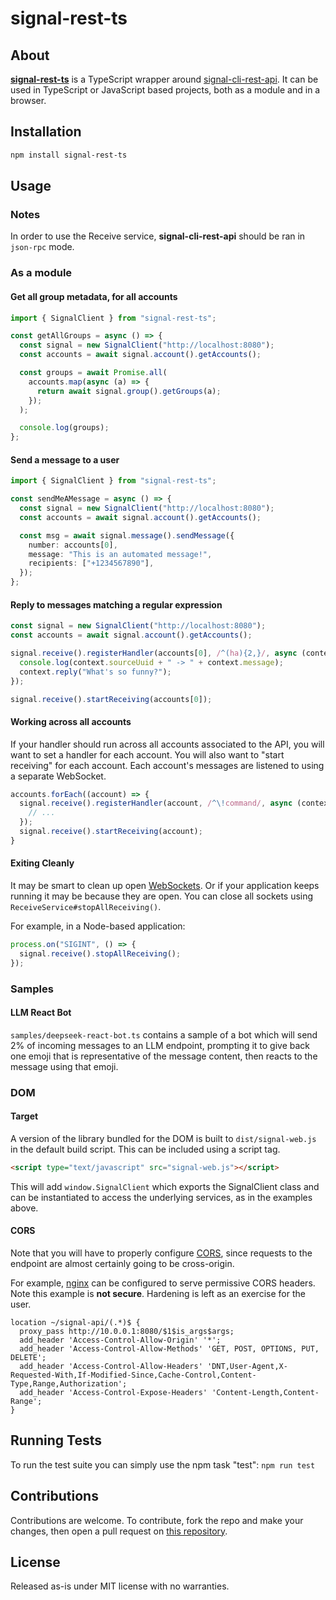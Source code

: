 # signal-rest-ts

## About

[**signal-rest-ts**](https://npmjs.com/package/signal-rest-ts) is a TypeScript wrapper around [signal-cli-rest-api](https://github.com/bbernhard/signal-cli-rest-api). It can be used in TypeScript or JavaScript based projects, both as a module and in a browser.

## Installation

```sh
npm install signal-rest-ts
```

## Usage

### Notes

In order to use the Receive service, **signal-cli-rest-api** should be ran in `json-rpc` mode.

### As a module

#### Get all group metadata, for all accounts

```ts
import { SignalClient } from "signal-rest-ts";

const getAllGroups = async () => {
  const signal = new SignalClient("http://localhost:8080");
  const accounts = await signal.account().getAccounts();

  const groups = await Promise.all(
    accounts.map(async (a) => {
      return await signal.group().getGroups(a);
    });
  );

  console.log(groups);
};
```

#### Send a message to a user

```ts
import { SignalClient } from "signal-rest-ts";

const sendMeAMessage = async () => {
  const signal = new SignalClient("http://localhost:8080");
  const accounts = await signal.account().getAccounts();

  const msg = await signal.message().sendMessage({
    number: accounts[0],
    message: "This is an automated message!",
    recipients: ["+1234567890"],
  });
};
```

#### Reply to messages matching a regular expression

```typescript
const signal = new SignalClient("http://localhost:8080");
const accounts = await signal.account().getAccounts();

signal.receive().registerHandler(accounts[0], /^(ha){2,}/, async (context) => {
  console.log(context.sourceUuid + " -> " + context.message);
  context.reply("What's so funny?");
});

signal.receive().startReceiving(accounts[0]);
```

#### Working across all accounts

If your handler should run across all accounts associated to the API, you will want to set a handler for each account. You will also want to "start receiving" for each account. Each account's messages are listened to using a separate WebSocket.

```typescript
accounts.forEach((account) => {
  signal.receive().registerHandler(account, /^\!command/, async (context) => {
    // ...
  });
  signal.receive().startReceiving(account);
}
```

#### Exiting Cleanly

It may be smart to clean up open [WebSockets](https://developer.mozilla.org/en-US/docs/Web/API/WebSockets_API). Or if your application keeps running it may be because they are open. You can close all sockets using `ReceiveService#stopAllReceiving()`.

For example, in a Node-based application:

```typescript
process.on("SIGINT", () => {
  signal.receive().stopAllReceiving();
});
```

### Samples

#### LLM React Bot

`samples/deepseek-react-bot.ts` contains a sample of a bot which will send 2% of incoming messages to an LLM endpoint, prompting it to give back one emoji that is representative of the message content, then reacts to the message using that emoji.

####

### DOM

#### Target

A version of the library bundled for the DOM is built to `dist/signal-web.js` in the default build script. This can be included using a script tag.

```html
<script type="text/javascript" src="signal-web.js"></script>
```

This will add `window.SignalClient` which exports the SignalClient class and can be instantiated to access the underlying services, as in the examples above.

#### CORS

Note that you will have to properly configure [CORS](https://developer.mozilla.org/en-US/docs/Web/HTTP/Guides/CORS), since requests to the endpoint are almost certainly going to be cross-origin.

For example, [nginx](https://nginx.org) can be configured to serve permissive CORS headers. Note this example is **not secure**. Hardening is left as an exercise for the user.

```nginx
location ~/signal-api/(.*)$ {
  proxy_pass http://10.0.0.1:8080/$1$is_args$args;
  add_header 'Access-Control-Allow-Origin' '*';
  add_header 'Access-Control-Allow-Methods' 'GET, POST, OPTIONS, PUT, DELETE';
  add_header 'Access-Control-Allow-Headers' 'DNT,User-Agent,X-Requested-With,If-Modified-Since,Cache-Control,Content-Type,Range,Authorization';
  add_header 'Access-Control-Expose-Headers' 'Content-Length,Content-Range';
}
```

## Running Tests

To run the test suite you can simply use the npm task "test": `npm run test`

## Contributions

Contributions are welcome. To contribute, fork the repo and make your changes, then open a pull request on [this repository](https://github.com/pseudogeneric/signal-rest-ts).

## License

Released as-is under MIT license with no warranties.
